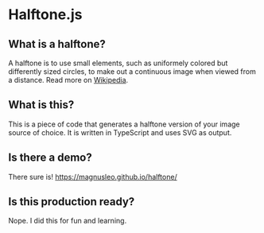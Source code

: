# Halftone.js

## What is a halftone?
A halftone is to use small elements, such as uniformely colored but differently sized circles, to make out a continuous image when viewed from a distance. Read more on [Wikipedia](https://en.wikipedia.org/wiki/Halftone).

## What is this?
This is a piece of code that generates a halftone version of your image source of choice. It is written in TypeScript and uses SVG as output.

## Is there a demo?
There sure is! https://magnusleo.github.io/halftone/

## Is this production ready?
Nope. I did this for fun and learning.
